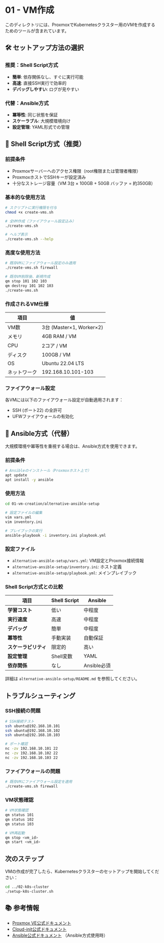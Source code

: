 # 01 - VM作成

このディレクトリには、ProxmoxでKubernetesクラスター用のVMを作成するためのツールが含まれています。

## 🛠️ セットアップ方法の選択

### 推奨：Shell Script方式

- **簡単**: 依存関係なし、すぐに実行可能
- **高速**: 直接SSH実行で効率的
- **デバッグしやすい**: ログが見やすい

### 代替：Ansible方式

- **冪等性**: 同じ状態を保証
- **スケーラブル**: 大規模環境向け
- **設定管理**: YAML形式での管理

## 🚀 Shell Script方式（推奨）

### 前提条件

- Proxmoxサーバーへのアクセス権限（root権限または管理者権限）
- ProxmoxホストでSSHキーが設定済み
- 十分なストレージ容量（VM 3台 × 100GB + 50GB バッファ = 約350GB）

### 基本的な使用方法

```bash
# スクリプトに実行権限を付与
chmod +x create-vms.sh

# 全VM作成（ファイアウォール設定込み）
./create-vms.sh

# ヘルプ表示
./create-vms.sh --help
```

### 高度な使用方法

```bash
# 既存VMにファイアウォール設定のみ適用
./create-vms.sh firewall

# 既存VM削除後、新規作成
qm stop 101 102 103
qm destroy 101 102 103
./create-vms.sh
```

### 作成されるVM仕様

| 項目 | 値 |
|------|-----|
| VM数 | 3台 (Master×1, Worker×2) |
| メモリ | 4GB RAM / VM |
| CPU | 2コア / VM |
| ディスク | 100GB / VM |
| OS | Ubuntu 22.04 LTS |
| ネットワーク | 192.168.10.101-103 |

### ファイアウォール設定

各VMには以下のファイアウォール設定が自動適用されます：

- SSH (ポート22) の全許可
- UFWファイアウォールの有効化

## 🔄 Ansible方式（代替）

大規模環境や冪等性を重視する場合は、Ansible方式を使用できます。

### 前提条件

```bash
# Ansibleのインストール（Proxmoxホスト上で）
apt update
apt install -y ansible
```

### 使用方法

```bash
cd 01-vm-creation/alternative-ansible-setup

# 設定ファイルの編集
vim vars.yml
vim inventory.ini

# プレイブックの実行
ansible-playbook -i inventory.ini playbook.yml
```

### 設定ファイル

- `alternative-ansible-setup/vars.yml`: VM設定とProxmox接続情報
- `alternative-ansible-setup/inventory.ini`: ホスト定義
- `alternative-ansible-setup/playbook.yml`: メインプレイブック

### Shell Script方式との比較

| 項目 | Shell Script | Ansible |
|------|-------------|---------|
| **学習コスト** | 低い | 中程度 |
| **実行速度** | 高速 | 中程度 |
| **デバッグ** | 簡単 | 中程度 |
| **冪等性** | 手動実装 | 自動保証 |
| **スケーラビリティ** | 限定的 | 高い |
| **設定管理** | Shell変数 | YAML |
| **依存関係** | なし | Ansible必須 |

詳細は `alternative-ansible-setup/README.md` を参照してください。

## トラブルシューティング

### SSH接続の問題

```bash
# SSH接続テスト
ssh ubuntu@192.168.10.101
ssh ubuntu@192.168.10.102
ssh ubuntu@192.168.10.103

# ポート確認
nc -zv 192.168.10.101 22
nc -zv 192.168.10.102 22
nc -zv 192.168.10.103 22
```

### ファイアウォールの問題

```bash
# 既存VMにファイアウォール設定を適用
./create-vms.sh firewall
```

### VM状態確認

```bash
# VM状態確認
qm status 101
qm status 102  
qm status 103

# VM再起動
qm stop <vm_id>
qm start <vm_id>
```

## 次のステップ

VMの作成が完了したら、Kubernetesクラスターのセットアップを開始してください：

```bash
cd ../02-k8s-cluster
./setup-k8s-cluster.sh
```

## 📚 参考情報

- [Proxmox VE公式ドキュメント](https://pve.proxmox.com/pve-docs/)
- [Cloud-init公式ドキュメント](https://cloud-init.io/)
- [Ansible公式ドキュメント](https://docs.ansible.com/) （Ansible方式使用時）
